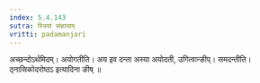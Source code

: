 ```yaml
---
index: 5.4.143
sutra: स्त्रियां संज्ञायाम्
vritti: padamanjari
---
```


 अच्छन्दोऽर्थमिदम्। अयोगतीति। अय इव दन्ता अस्या अयोदती, उगित्वान्ङीप्। समदन्तीति। ठ्नासिकोदरोष्ठऽ इत्यादिना ङीष् ॥